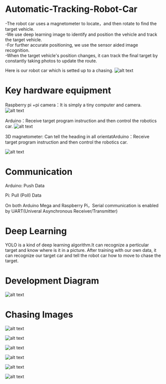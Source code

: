 # Automatic-Tracking-Robot-Car
-The robot car uses a magnetometer to locate，and then rotate to find the target vehicle.  
-We use deep learning image to identify and position the vehicle and track the target vehicle.  
-For further accurate positioning, we use the sensor aided image recognition.  
-When the target vehicle's position changes, it can track the final target by constantly taking photos to update the route.

Here is our robot car which is setted up to a chasing.
![alt text](https://scontent-sit4-1.xx.fbcdn.net/v/t1.0-9/38046148_133536000899573_2220456916180533248_o.jpg?_nc_cat=0&oh=430a14c13dfe1b20df8dcc6a19ff6a50&oe=5C06ED81)

# Key hardware equipment
Raspberry pi +pi camera：It is simply a tiny computer and camera.
![alt text](https://scontent-sit4-1.xx.fbcdn.net/v/t1.0-9/38213622_133545310898642_3472910989337296896_n.jpg?_nc_cat=0&oh=905d0acfa365cf3b4785611feb7a1d1e&oe=5C038972)

Arduino：Receive target program instruction and then control the robotics car.
![alt text](https://scontent-sit4-1.xx.fbcdn.net/v/t1.0-9/38071384_133545307565309_6017531734709501952_n.jpg?_nc_cat=0&oh=6c430013f3f6ada9a770d1c621ef07e2&oe=5BCE5540)

3D magnetometer: Can tell the heading in all orientatArduino：Receive target program instruction and then control the robotics car.

![alt text](https://scontent-sit4-1.xx.fbcdn.net/v/t1.0-9/38140452_133545320898641_4737886043213135872_n.jpg?_nc_cat=0&oh=c323b8b85550dbbcdff09263ad30c1b4&oe=5BD1E4C2)

# Communication
Arduino: Push Data  

Pi: Pull (Poll) Data


On both Arduino Mega and Raspberry Pi，Serial communication is enabled by UART(Univeral Asynchronous Receiver/Transmitter)

# Deep Learning
YOLO is a kind of deep learning algorithm.It can recognize a perticular target and know where is it in a picture. After training with our own data, it can recognize our target car and tell the robot car how to move to chase the target.

# Development Diagram
![alt text](https://scontent-sit4-1.xx.fbcdn.net/v/t1.0-9/38085871_133550944231412_3935913085230907392_n.jpg?_nc_cat=0&oh=b8e8888e3ba9493d8f27f14cc32d764e&oe=5BD7EABE)

# Chasing Images

![alt text](https://scontent-sit4-1.xx.fbcdn.net/v/t1.0-9/38188187_133554497564390_7546405105558355968_n.jpg?_nc_cat=0&oh=3aa103530e5c8e00f6dfa134cc0c300b&oe=5C03790A)

![alt text](https://scontent-sit4-1.xx.fbcdn.net/v/t1.0-9/38149356_133554504231056_4133586352279126016_n.jpg?_nc_cat=0&oh=0ff6d76447c1b347dce2fa74e55bd546&oe=5C0848D5)

![alt text](https://scontent-sit4-1.xx.fbcdn.net/v/t1.0-9/38052805_133554510897722_2125157033605857280_n.jpg?_nc_cat=0&oh=f4ca99d5c48604cd216e042f9a62496d&oe=5C09DCB8)

![alt text](https://scontent-sit4-1.xx.fbcdn.net/v/t1.0-9/38085238_133554564231050_3564986708682342400_n.jpg?_nc_cat=0&oh=0b0ce486044fb1e98e2aeef09f6415bc&oe=5C10C8F1)

![alt text](https://scontent-sit4-1.xx.fbcdn.net/v/t1.0-9/38180757_133554584231048_9057954725818793984_n.jpg?_nc_cat=0&oh=da25ee3244e46eee8570414fcb5bd04e&oe=5C0588A0)

![alt text](https://scontent-sit4-1.xx.fbcdn.net/v/t1.0-9/38072356_133554590897714_5730707182958149632_n.jpg?_nc_cat=0&oh=68faf0eef30e9b491216282b7ae6b188&oe=5BCC5BF6)

